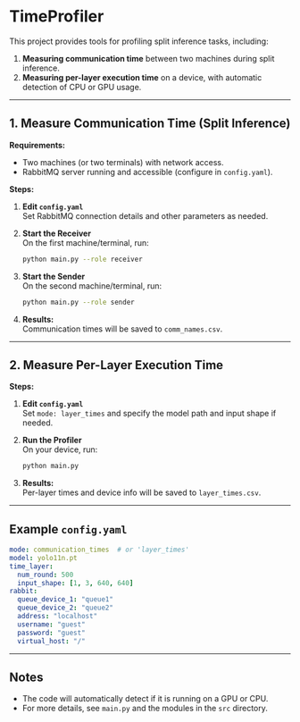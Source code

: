 # TimeProfiler

This project provides tools for profiling split inference tasks, including:

1. **Measuring communication time** between two machines during split inference.
2. **Measuring per-layer execution time** on a device, with automatic detection of CPU or GPU usage.

---

## 1. Measure Communication Time (Split Inference)

**Requirements:**
- Two machines (or two terminals) with network access.
- RabbitMQ server running and accessible (configure in `config.yaml`).

**Steps:**

1. **Edit `config.yaml`**  
   Set RabbitMQ connection details and other parameters as needed.

2. **Start the Receiver**  
   On the first machine/terminal, run:
   ```sh
   python main.py --role receiver 
   ```

3. **Start the Sender**  
   On the second machine/terminal, run:
   ```sh
   python main.py --role sender 
   ```

4. **Results:**  
   Communication times will be saved to `comm_names.csv`.

---

## 2. Measure Per-Layer Execution Time

**Steps:**

1. **Edit `config.yaml`**  
   Set `mode: layer_times` and specify the model path and input shape if needed.

2. **Run the Profiler**  
   On your device, run:
   ```sh
   python main.py
   ```

3. **Results:**  
   Per-layer times and device info will be saved to `layer_times.csv`.

---

## Example `config.yaml`

```yaml
mode: communication_times  # or 'layer_times'
model: yolo11n.pt
time_layer:
  num_round: 500
  input_shape: [1, 3, 640, 640]
rabbit:
  queue_device_1: "queue1"
  queue_device_2: "queue2"
  address: "localhost"
  username: "guest"
  password: "guest"
  virtual_host: "/"
```

---

## Notes

- The code will automatically detect if it is running on a GPU or CPU.
- For more details, see `main.py` and the modules in the `src` directory.